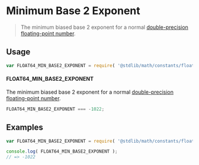 # Minimum Base 2 Exponent

> The minimum biased base 2 exponent for a normal [double-precision floating-point number][ieee754].

<!-- <usage> -->

## Usage

``` javascript
var FLOAT64_MIN_BASE2_EXPONENT = require( '@stdlib/math/constants/float64-min-base2-exponent' );
```

#### FLOAT64_MIN_BASE2_EXPONENT

The minimum biased base 2 exponent for a normal [double-precision floating-point number][ieee754].

``` javascript
FLOAT64_MIN_BASE2_EXPONENT === -1022;
```

<!-- </usage> -->


<!-- <examples> -->

## Examples

<!-- TODO: better example -->

``` javascript
var FLOAT64_MIN_BASE2_EXPONENT = require( '@stdlib/math/constants/float64-min-base2-exponent' );

console.log( FLOAT64_MIN_BASE2_EXPONENT );
// => -1022
```

<!-- </examples> -->


<!-- <links> -->

[ieee754]: https://en.wikipedia.org/wiki/IEEE_754-1985

<!-- </links> -->

